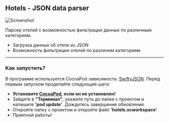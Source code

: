 ## Hotels - JSON data parser 

![Screenshot](https://github.com/iliaSemenov/Hotels-Json-Parser/blob/master/screenshots/screen.jpg)

Парсер отелей с возможностью фильтрации данных по различным категориям. 

  - Загрузка данных об отеле из JSON
  - Возможность фильтрации отелей по различнм категориям
  
---
### Как запустить?
В программе используется CocoaPod зависимость: [SwiftyJSON](https://github.com/SwiftyJSON/SwiftyJSON). Перед первым запуском проделайте следующие шаги:

  - **Установите [CocoaPod](https://cocoapods.org), если он не установлен!**
  - Зайдите в **"Терминал"**, укажите путь до папки с проектом и напишите **'pod update'**. Дождитесь завершения обновления.
  - Откройте папку с проектом и откройте файл **'hotels.xcworkspace'**
  - Приятной работы!
 
